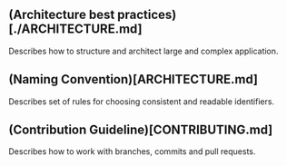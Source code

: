 ## (Architecture best practices)[./ARCHITECTURE.md]
Describes how to structure and architect large and complex application.

## (Naming Convention)[ARCHITECTURE.md]
Describes set of rules for choosing consistent and readable identifiers.

## (Contribution Guideline)[CONTRIBUTING.md]
Describes how to work with branches, commits and pull requests.
